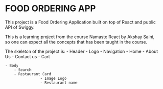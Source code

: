 # FOOD ORDERING APP

This project is a Food Ordering Application built on top of React and public API of Swiggy.

This is a learning project from the course Namaste React by Akshay Saini, so one can expect all the concepts that has been taught in the course.

The skeleton of the project is:
    - Header
        - Logo
        - Navigation
                - Home
                - About Us
                - Contact us
                - Cart
    
    - Body
        - Search
        - Restaurant Card
                    - Image Logo
                    - Restaurant name